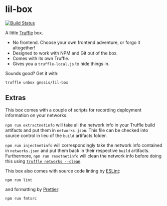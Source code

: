 # lil-box

[![Build Status](https://travis-ci.org/gnosis/lil-box.svg?branch=master)](https://travis-ci.org/gnosis/lil-box)

A little [Truffle](http://truffleframework.com/) box.

* No frontend. Choose your own frontend adventure, or forgo it altogether!
* Designed to work with NPM and Git out of the box.
* Comes with its own Truffle.
* Gives you a `truffle-local.js` to hide things in.

Sounds good? Get it with:

    truffle unbox gnosis/lil-box

## Extras

This box comes with a couple of scripts for recording deployment information on your networks.

`npm run extractnetinfo` will take all the network info in your Truffle build artifacts and put them in `networks.json`. This file can be checked into source control in lieu of the `build` artifacts folder.

`npm run injectnetinfo` will correspondingly take the network info contained in `networks.json` and put them back in their respective `build` artifacts. Furthermore, `npm run resetnetinfo` will clean the network info before doing this using [`truffle networks --clean`](http://truffleframework.com/docs/advanced/commands#networks).

This box also comes with source code linting by [ESLint](https://eslint.org/):

    npm run lint

and formatting by [Prettier](https://prettier.io/):

    npm run fmtsrc
